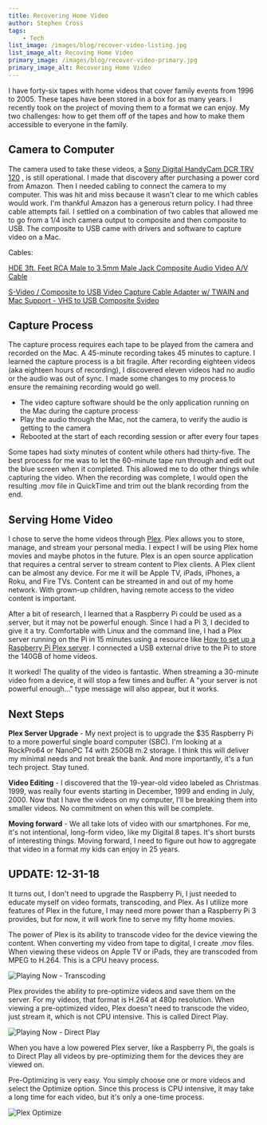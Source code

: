 ```yaml
---
title: Recovering Home Video
author: Stephen Cross
tags:
    - Tech
list_image: /images/blog/recover-video-listing.jpg
list_image_alt: Recoving Home Video  
primary_image: /images/blog/recover-video-primary.jpg
primary_image_alt: Recovering Home Video 
---
```


I have forty-six tapes with home videos that cover family events from 1996 to 2005.    These tapes have been stored in a box for as many years.   I recently took on the project of moving them to a format we can enjoy.   My two challenges: how to get them off of the tapes and how to make them accessible to everyone in the family.

## Camera to Computer 

The camera used to take these videos, a [Sony Digital HandyCam DCR TRV 120](https://www.sony.com/electronics/support/camcorders-tape-camcorders/dcr-trv120) ,  is still operational.   I made that discovery after purchasing a power cord from Amazon.   Then I needed cabling to connect the camera to my computer.   This was hit and miss because it wasn't clear to me which cables would work.  I'm thankful Amazon has a generous return policy.  I had three cable attempts fail.  I settled on a combination of two cables that allowed me to go from a 1/4 inch camera output to composite and then composite to USB.    The composite to USB came with drivers and software to capture video on a Mac.  

Cables:

[HDE 3ft. Feet RCA Male to 3.5mm Male Jack Composite Audio Video A/V Cable](https://www.amazon.com/gp/product/B00GO4EPKC)

[S-Video / Composite to USB Video Capture Cable Adapter w/ TWAIN and Mac Support - VHS to USB Composite Svideo](https://www.amazon.com/gp/product/B00535BRBI)


## Capture Process 
The capture process requires each tape to be played from the camera and recorded on the Mac.  A 45-minute recording takes 45 minutes to capture.   I learned the capture process is a bit fragile.  After recording eighteen videos (aka eighteen hours of recording), I discovered eleven videos had no audio or the audio was out of sync.   I made some changes to my process to ensure the remaining recording would go well. 

* The video capture software should be the only application running on the Mac during the capture process
* Play the audio through the Mac, not the camera, to verify the audio is getting to the camera
* Rebooted at the start of each recording session or after every four tapes

Some tapes had sixty minutes of content while others had thirty-five.   The best process for me was to let the 60-minute tape run through and edit out the blue screen when it completed.   This allowed me to do other things while capturing the video.    When the recording was complete, I would open the resulting .mov file in QuickTime and trim out the blank recording from the end.  

## Serving Home Video

I chose to serve the home videos through [Plex](https://www.plex.tv/).  Plex allows you to store, manage, and stream your personal media.  I expect I will be using Plex home movies and maybe photos in the future.   Plex is an open source application that requires a central server to stream content to Plex clients.   A Plex client can be almost any device. For me it will be Apple TV, iPads, iPhones, a Roku, and Fire TVs.  Content can be streamed in and out of my home network.  With grown-up children, having remote access to the video content is important.

After a bit of research, I learned that a Raspberry Pi could be used as a server, but it may not be powerful enough.  Since I had a Pi 3, I decided to give it a try.  Comfortable with Linux and the command line, I had a Plex server running on the Pi in 15 minutes using a resource like [How to set up a Raspberry Pi Plex server](https://thepi.io/how-to-set-up-a-raspberry-pi-plex-server/).  I connected a USB external drive to the Pi to store the 140GB of home videos.

It worked!    The quality of the video is fantastic.   When streaming a 30-minute video from a device, it will stop a few times and buffer.   A "your server is not powerful enough..." type message will also appear, but it works.

## Next Steps

**Plex Server Upgrade** - My next project is to upgrade the $35 Raspberry Pi to a more powerful single board computer (SBC).    I'm looking at a RockPro64 or NanoPC T4 with 250GB m.2 storage.   I think this will deliver my minimal needs and not break the bank.    And more importantly, it's a fun tech project.  Stay tuned. 

**Video Editing** - I discovered that the 19-year-old video labeled as Christmas 1999, was really four events starting in December, 1999 and ending in July, 2000.   Now that I have the videos on my computer, I'll be breaking them into smaller videos.  No commitment on when this will be complete. 

**Moving forward** - We all take lots of video with our smartphones.  For me, it's not intentional, long-form video, like my Digital 8 tapes.  It's short bursts of interesting things.   Moving forward, I need to figure out how to aggregate that video in a format my kids can enjoy in 25 years.

## UPDATE: 12-31-18


It turns out, I don't need to upgrade the Raspberry Pi, I just needed to educate myself on video formats, transcoding, and Plex.    As I utilize more features of Plex in the future, I may need more power than a Raspberry Pi 3 provides, but for now, it will work fine to serve my fifty home movies.

The power of Plex is its ability to transcode video for the device viewing the content.  When converting my video from tape to digital, I create .mov files.  When viewing these videos on Apple TV or iPads, they are transcoded from MPEG to H.264.    This is a CPU heavy process. 

![Playing Now - Transcoding](/images/blog/plex_playing_now.png "Playing Now - Transcoding")

Plex provides the ability to pre-optimize videos and save them on the server.    For my videos, that format is H.264 at 480p resolution.    When viewing a pre-optimized video, Plex doesn't need to transcode the video, just stream it, which is not CPU intensive.  This is called Direct Play. 

![Playing Now - Direct Play](/images/blog/plex_playing_now_direct.png "Playing Now - Direct Play")

When you have a low powered Plex server, like a Raspberry Pi, the goals is to Direct Play all videos by pre-optimizing them for the devices they are viewed on. 

Pre-Optimizing is very easy.   You simply choose one or more videos and select the Optimize option.   Since this process is CPU intensive, it may take a long time for each video, but it's only a one-time process. 

![Plex Optimize](/images/blog/plex_optimize.png "Plex Optimize")
